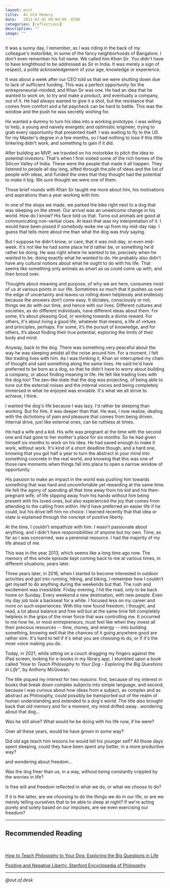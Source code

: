 ```yaml
---
layout: post
title:  An Old Memory
date:   2021-03-01 00:00:00 -0700
categories: [reflections]
description: ""
image: ""
---
```


It was a sunny day, I remember, as I was riding in the back of my colleague's motorbike, in some of the fancy neighborhoods of Bangalore. I don't even remember his full name. We called him *Khan Sir*. You didn't have to have knighthood to be addressed as *Sir* in India. It was merely a sign of respect, a polite acknowledgement of your age, knowledge or experience.

It was about a week after our CEO told us that we were shutting down due to lack of sufficient funding. This was a perfect opportunity for the entrepreneurial-minded, and Khan Sir was one. He had an idea that he wanted to work on, to try and make a product, and eventually a company, out of it. He had always wanted to give it a shot, but the resistance that comes from comfort and a fat paycheck can be hard to battle. This was the window and the push he was secretly wishing for.

He wanted a dummy to turn his idea into a working prototype. I was willing to help, a young and naively energetic and optimistic engineer, trying to grab every opportunity that presented itself. I was waiting to fly to the US for my Master's degree in a few months, so I had nothing to lose if this little tinkering didn't work, and something to gain if it did.

After building an MVP, we traveled on his motorbike to pitch the idea to potential investors. That's when I first visited some of the rich homes of the Silicon Valley of India. These were the people that made it all happen. They listened to people all day long, sifted through the pile of ideas and the list of people with ideas, and funded the ones that they thought had the potential to make it big. We sure thought we were one of them.

Those brief rounds with Khan Sir taught me more about him, his motivations and aspirations than a year working with him.

In one of the stops we made, we parked the bike right next to a dog that was sleeping on the street. Our arrival was an unwelcome change in his world. How do I know? His face told us that. Turns out animals are good at communicating non-verbal clues. At least that was my interpretation of it. I would have been pissed if somebody woke me up from my mid-day nap. I guess that tells more about me than what the dog was *truly* saying.

But I suppose he didn't know, or care, that it was mid-day, or even mid-week. It's not like he had some place he'd rather be, or something he'd rather be doing. He was right where he *wanted* to be, precisely when he *wanted* to be, doing exactly what he *wanted* to do. He probably also didn't have any cultural notions about what he ought to do with his life. That seems like something only animals as smart as us could come up with, and then brood over.

Thoughts about meaning and purpose, of why we are here, consumes most of us at various points in our life. Sometimes so much that it pushes us over the edge of uncertainty and leaves us rolling down helplessly and endlessly because the answers don’t come easy. It dictates, consciously or not, things we do with our time, and hence with our lives. Different cultures and societies, as do different individuals, have different ideas about them. For some, it’s about pleasing God, or working towards a divine reward. For others, it's about living a good life, whatever that means, a life of virtues and principles, perhaps. For some, it’s the pursuit of knowledge, and for others, it’s about finding their true potential, exploring the limits of their body and mind.

Anyway, back to the dog. There was something very peaceful about the way he was sleeping amidst all the noise around him. For a moment, I felt like trading lives with him. As I was thinking it, Khan sir interrupted my chain of thought and said something along the same lines. He said he'd have preferred to be born as a dog, so that he didn't have to worry about building a company, or about finding meaning in life. He felt like trading lives with the dog too! The zen-like state that the dog was projecting, of being able to tune out the external noises and the internal voices and being completely immersed in what he enjoyed was enviable. It's what we all strive to achieve, I think.

I wanted the dog's life because I was lazy. I'd rather be sleeping than working. But for him, it was deeper than that. He was, I now realize, dealing with the dichotomy of pain and pleasure that comes from being driven. Internal drive, just like external ones, can be ruthless at times.

He had a wife and a kid. His wife was pregnant at the time with the second one and had gone to her mother's place for six months. So he had given himself six months to work on his idea. He had saved enough to make it work, without work. It's kind of a short deadline though, and a hard one, knowing that you got half a year to turn the abstract in your mind into something concrete in the real world, and knowing that this was one of those rare moments when things fall into place to open a narrow window of opportunity.

His passion to make an impact in the world was pushing him towards something that was hard and uncomfortable yet rewarding at the same time. He felt the agony of spending all that time away from his kid and his then-pregnant wife, of life slipping away from his hands without him being present with his loved ones, but also experienced the joy that comes from attending to the calling from within. He'd have preferred an easier life if he could, but his drive left him no choice. I learned recently that that idea or state is explained through the concept of positive liberty.

At the time, I couldn’t empathize with him. I wasn’t passionate about anything, and I didn't have responsibilities of anyone but my own. Time, as far as I was concerned, was a perennial resource. I had the majority of my life ahead of me.

This was in the year 2013, which seems like a long time ago now. The memory of this whole episode kept coming back to me at various times, in different situations, years later.

Three years later, in 2016, when I started to become interested in outdoor activities and got into running, hiking, and biking, I remember how I couldn’t get myself to do anything during the weekends but that. The rush and excitement was irresistible. Friday evening, I hit the road, only to be back home on Sunday. Every weekend a new destination, with new people. Even my day job took a backseat for a while. I focused less on my career and more on such experiences. With this new found freedom, I thought, and read, a lot about balance and free will but at the same time felt completely helpless in the grips of the inner force that was controlling me. It occurred to me how he, or most entrepreneurs, must feel like when they invest all their precious resources -- time, money, and energy -- into building something, knowing well that the chances of it going anywhere good are rather slim. It's hard to tell if it's what you are choosing to do, or if it's the inner voice making you do.

Today, in 2021, while sitting on a couch dragging my fingers against the iPad screen, looking for e-books in my library app, I stumbled upon a book called *"How to Teach Philosophy to Your Dog - Exploring the Big Questions in Life"*, by Anthony McGowan.

The title piqued my interest for two reasons: first, because of my interest in books that break down complex subjects into simple language, and second, because I was curious about how ideas from a subject, as complex and as abstract as Philosophy, could possibly be transported out of the realm of human understanding and extended to a dog's world. The title also brought back that old memory and for a moment, my mind drifted away...wondering about that dog...

Was he still alive? What would he be doing with his life now, if he were?

Over all these years, would he have grown in some way? 

Did old age teach him lessons he would tell his younger self? All those days spent sleeping, could they have been spent any better, in a more productive way?

and wondering about freedom...

Was the dog freer than us, in a way, without being constantly crippled by the worries in life? 

Is free will and freedom reflected in what we do, or what we *choose* to do? 

If it is the latter, are we *choosing* to do the things we do in our life, or are we merely telling ourselves that to be able to sleep at night? If we're acting purely and solely based on our impulses, are we even exercising our freedom?

---

## Recommended Reading
<br/>

[How to Teach Philosophy to Your Dog: Exploring the Big Questions in Life](https://www.amazon.com/dp/B07VS3WFK2/ref=dp-kindle-redirect?_encoding=UTF8&btkr=1)

[Positive and Negative Liberty: Stanford Encyclopedia of Philosophy](https://plato.stanford.edu/entries/liberty-positive-negative/)

---

*@out.of.desk*